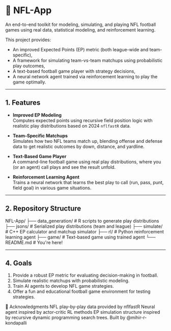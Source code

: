 # 🏈 NFL-App

An end-to-end toolkit for modeling, simulating, and playing NFL football games using real data, statistical modeling, and reinforcement learning.

This project provides:
- An improved Expected Points (EP) metric (both league-wide and team-specific),
- A framework for simulating team-vs-team matchups using probabilistic play outcomes,
- A text-based football game player with strategy decisions,
- A neural network agent trained via reinforcement learning to play the game optimally.

---

## 1. Features

- **Improved EP Modeling**  
  Computes expected points using recursive field position logic with realistic play distributions based on 2024 `nflfastR` data.

- **Team-Specific Matchups**  
  Simulates how two NFL teams match up, blending offense and defense data to get realistic outcomes by down, distance, and yardline.

- **Text-Based Game Player**  
  A command-line football game using real play distributions, where you (or an agent) call plays and see the result unfold.

- **Reinforcement Learning Agent**  
  Trains a neural network that learns the best play to call (run, pass, punt, field goal) in various game situations.

---

## 2. Repository Structure

NFL-App/ ├── data_generation/ # R scripts to generate play distributions ├── jsons/ # Serialized play distributions (team and league) ├── simulate/ # C++ EP calculator and matchup
simulator ├── rl/ # Python reinforcement learning agent ├── game/ # Text-based game using trained agent └── README.md # You're here!

---

## 4. Goals
1. Provide a robust EP metric for evaluating decision-making in football.
2. Simulate realistic matchups with probabilistic modeling.
3. Train AI agents to develop NFL game strategies.
4. Offer a fun and educational football game environment for testing strategies.

🙏 Acknowledgments
NFL play-by-play data provided by nflfastR
Neural agent inspired by actor-critic RL methods
EP simulation structure inspired by recursive dynamic programming search trees.
Built by @mihir-r-kondapalli

